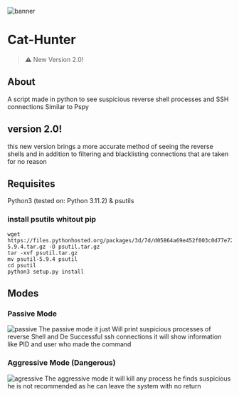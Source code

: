 ![banner](https://media.discordapp.net/attachments/1025032964708499456/1122705309270544475/banner.png)
<h1>Cat-Hunter</h1> 

> ⚠️ New Version 2.0!

## About
A script made in python to see suspicious reverse shell processes and SSH connections Similar to Pspy
## version 2.0!
this new version brings a more accurate method of seeing the reverse shells and
in addition to filtering and blacklisting connections that are taken for no reason

## Requisites
Python3 (tested on: Python 3.11.2) &
psutils

### install psutils whitout pip
```
wget https://files.pythonhosted.org/packages/3d/7d/d05864a69e452f003c0d77e728e155a89a2a26b09e64860ddd70ad64fb26/psutil-5.9.4.tar.gz -O psutil.tar.gz
tar -xvf psutil.tar.gz 
mv psutil-5.9.4 psutil
cd psutil
python3 setup.py install
```

## Modes
### Passive Mode
![passive](https://cdn.discordapp.com/attachments/1041614683959988235/1096456541835644981/Screenshot_2023-04-14_12-26-44.png)
The passive mode it just Will print suspicious processes of reverse Shell and De Successful ssh connections
it will show information like PID and user who made the command

### Aggressive Mode (Dangerous)
![agressive](https://cdn.discordapp.com/attachments/1041614683959988235/1096456999908159538/Screenshot_2023-04-14_12-28-33.png)
The aggressive mode it will kill any process he finds suspicious he is not recommended as he can leave the system with no return
